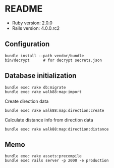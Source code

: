 README
=======

* Ruby version: 2.0.0
* Rails version: 4.0.0.rc2

Configuration
--------------

    bundle install --path vendor/bundle
    bin/decrypt      # for decrypt secrets.json


Database initialization
-----------------------

    bundle exec rake db:migrate
    bundle exec rake walk88:map:import

Create direction data

    bundle exec rake walk88:map:direction:create

Calculate distance info from direction data

    bundle exec rake walk88:map:direction:distance


Memo
------

    bundle exec rake assets:precompile
    bundle exec rails server -p 2000 -e production
